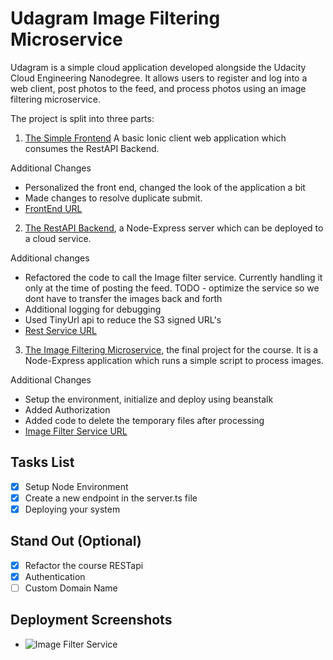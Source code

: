 # Udagram Image Filtering Microservice

Udagram is a simple cloud application developed alongside the Udacity Cloud Engineering Nanodegree. It allows users to register and log into a web client, post photos to the feed, and process photos using an image filtering microservice.

The project is split into three parts:
1. [The Simple Frontend](https://github.com/v2saumb/cloud-developer/tree/master/course-02/exercises/udacity-c2-frontend)
A basic Ionic client web application which consumes the RestAPI Backend. 

Additional Changes

- Personalized the front end, changed the look of the application a bit
- Made changes to resolve duplicate submit. 
- [FrontEnd URL]() 

2. [The RestAPI Backend](https://github.com/v2saumb/cloud-developer/tree/master/course-02/exercises/udacity-c2-restapi), a Node-Express server which can be deployed to a cloud service. 

Additional changes

- Refactored the code to call the Image filter service. Currently handling it only at the time of posting the feed. TODO - optimize the service so we dont have to transfer the images back and forth
- Additional logging for debugging 
- Used TinyUrl api to reduce the S3 signed URL's
- [Rest Service  URL]() 

3. [The Image Filtering Microservice](https://github.com/v2saumb/cloud-developer/tree/master/course-02/project/image-filter-starter-code), the final project for the course. It is a Node-Express application which runs a simple script to process images. 

Additional Changes

- Setup the environment, initialize and deploy using beanstalk
- Added Authorization
- Added code to delete the temporary files after processing
- [Image Filter Service URL]()

## Tasks List

- [x] Setup Node Environment
- [x] Create a new endpoint in the server.ts file
- [x] Deploying your system
   
## Stand Out (Optional)

- [x] Refactor the course RESTapi
- [x] Authentication
- [ ] Custom Domain Name

## Deployment Screenshots

-   ![Image Filter Service]("deployment_screenshots/Screenshot_withoutdomainmapping.png")

